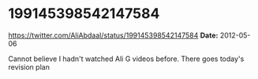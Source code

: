 # 199145398542147584
https://twitter.com/AliAbdaal/status/199145398542147584
**Date:** 2012-05-06

Cannot believe I hadn't watched Ali G videos before. There goes today's revision plan
